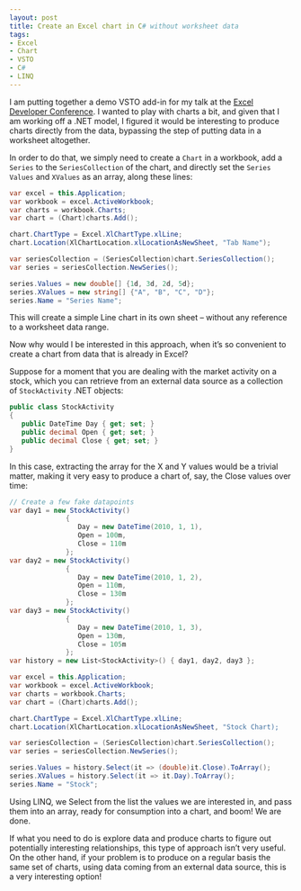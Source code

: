 ```yaml
---
layout: post
title: Create an Excel chart in C# without worksheet data
tags:
- Excel
- Chart
- VSTO
- C#
- LINQ
---
```


I am putting together a demo VSTO add-in for my talk at the [Excel Developer Conference](http://xlconf.wordpress.com/2011/11/22/uk-excel-developer-conference-london-january-2012/). I wanted to play with charts a bit, and given that I am working off a .NET model, I figured it would be interesting to produce charts directly from the data, bypassing the step of putting data in a worksheet altogether.  

In order to do that, we simply need to create a `Chart` in a workbook, add a `Series` to the `SeriesCollection` of the chart, and directly set the `Series` `Values` and `XValues` as an array, along these lines:   

``` csharp
var excel = this.Application;
var workbook = excel.ActiveWorkbook;
var charts = workbook.Charts;
var chart = (Chart)charts.Add();

chart.ChartType = Excel.XlChartType.xlLine;
chart.Location(XlChartLocation.xlLocationAsNewSheet, "Tab Name");

var seriesCollection = (SeriesCollection)chart.SeriesCollection();
var series = seriesCollection.NewSeries();

series.Values = new double[] {1d, 3d, 2d, 5d};
series.XValues = new string[] {"A", "B", "C", "D"};
series.Name = "Series Name";
``` 

This will create a simple Line chart in its own sheet – without any reference to a worksheet data range.

Now why would I be interested in this approach, when it’s so convenient to create a chart from data that is already in Excel?

Suppose for a moment that you are dealing with the market activity on a stock, which you can retrieve from an external data source as a collection of `StockActivity` .NET objects:

``` csharp
public class StockActivity
{
   public DateTime Day { get; set; }
   public decimal Open { get; set; }
   public decimal Close { get; set; }
}
``` 

In this case, extracting the array for the X and Y values would be a trivial matter, making it very easy to produce a chart of, say, the Close values over time:

``` csharp
// Create a few fake datapoints
var day1 = new StockActivity()
              {
                 Day = new DateTime(2010, 1, 1), 
                 Open = 100m, 
                 Close = 110m
              };
var day2 = new StockActivity()
              {
                 Day = new DateTime(2010, 1, 2), 
                 Open = 110m, 
                 Close = 130m
              };
var day3 = new StockActivity()
              {
                 Day = new DateTime(2010, 1, 3), 
                 Open = 130m, 
                 Close = 105m
              };
var history = new List<StockActivity>() { day1, day2, day3 };

var excel = this.Application;
var workbook = excel.ActiveWorkbook;
var charts = workbook.Charts;
var chart = (Chart)charts.Add();

chart.ChartType = Excel.XlChartType.xlLine;
chart.Location(XlChartLocation.xlLocationAsNewSheet, "Stock Chart);

var seriesCollection = (SeriesCollection)chart.SeriesCollection();
var series = seriesCollection.NewSeries();

series.Values = history.Select(it => (double)it.Close).ToArray();
series.XValues = history.Select(it => it.Day).ToArray();
series.Name = "Stock";
``` 

Using LINQ, we Select from the list the values we are interested in, and pass them into an array, ready for consumption into a chart, and boom! We are done.

If what you need to do is explore data and produce charts to figure out potentially interesting relationships, this type of approach isn’t very useful. On the other hand, if your problem is to produce on a regular basis the same set of charts, using data coming from an external data source, this is a very interesting option!
